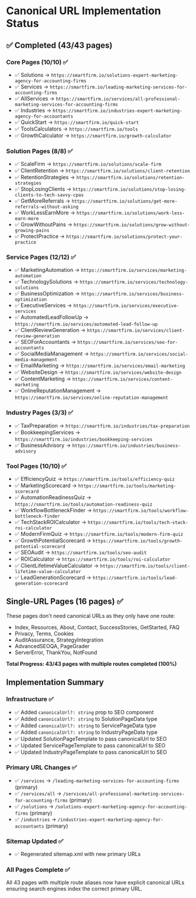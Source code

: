 # Canonical URL Implementation Status

## ✅ Completed (43/43 pages)

### Core Pages (10/10) ✅
- ✅ Solutions → `https://smartfirm.io/solutions-expert-marketing-agency-for-accounting-firms`
- ✅ Services → `https://smartfirm.io/leading-marketing-services-for-accounting-firms`
- ✅ AllServices → `https://smartfirm.io/services/all-professional-marketing-services-for-accounting-firms`
- ✅ Industries → `https://smartfirm.io/industries-expert-marketing-agency-for-accountants`
- ✅ QuickStart → `https://smartfirm.io/quick-start`
- ✅ ToolsCalculators → `https://smartfirm.io/tools`
- ✅ GrowthCalculator → `https://smartfirm.io/growth-calculator`

### Solution Pages (8/8) ✅
- ✅ ScaleFirm → `https://smartfirm.io/solutions/scale-firm`
- ✅ ClientRetention → `https://smartfirm.io/solutions/client-retention`
- ✅ RetentionStrategies → `https://smartfirm.io/solutions/retention-strategies`
- ✅ StopLosingClients → `https://smartfirm.io/solutions/stop-losing-clients-to-tech-savvy-cpas`
- ✅ GetMoreReferrals → `https://smartfirm.io/solutions/get-more-referrals-without-asking`
- ✅ WorkLessEarnMore → `https://smartfirm.io/solutions/work-less-earn-more`
- ✅ GrowWithoutPains → `https://smartfirm.io/solutions/grow-without-growing-pains`
- ✅ ProtectPractice → `https://smartfirm.io/solutions/protect-your-practice`

### Service Pages (12/12) ✅
- ✅ MarketingAutomation → `https://smartfirm.io/services/marketing-automation`
- ✅ TechnologySolutions → `https://smartfirm.io/services/technology-solutions`
- ✅ BusinessOptimization → `https://smartfirm.io/services/business-optimization`
- ✅ ExecutiveServices → `https://smartfirm.io/services/executive-services`
- ✅ AutomatedLeadFollowUp → `https://smartfirm.io/services/automated-lead-follow-up`
- ✅ ClientReviewGeneration → `https://smartfirm.io/services/client-review-generation`
- ✅ SEOForAccountants → `https://smartfirm.io/services/seo-for-accountants`
- ✅ SocialMediaManagement → `https://smartfirm.io/services/social-media-management`
- ✅ EmailMarketing → `https://smartfirm.io/services/email-marketing`
- ✅ WebsiteDesign → `https://smartfirm.io/services/website-design`
- ✅ ContentMarketing → `https://smartfirm.io/services/content-marketing`
- ✅ OnlineReputationManagement → `https://smartfirm.io/services/online-reputation-management`

### Industry Pages (3/3) ✅
- ✅ TaxPreparation → `https://smartfirm.io/industries/tax-preparation`
- ✅ BookkeepingServices → `https://smartfirm.io/industries/bookkeeping-services`
- ✅ BusinessAdvisory → `https://smartfirm.io/industries/business-advisory`

### Tool Pages (10/10) ✅
- ✅ EfficiencyQuiz → `https://smartfirm.io/tools/efficiency-quiz`
- ✅ MarketingScorecard → `https://smartfirm.io/tools/marketing-scorecard`
- ✅ AutomationReadinessQuiz → `https://smartfirm.io/tools/automation-readiness-quiz`
- ✅ WorkflowBottleneckFinder → `https://smartfirm.io/tools/workflow-bottleneck-finder`
- ✅ TechStackROICalculator → `https://smartfirm.io/tools/tech-stack-roi-calculator`
- ✅ ModernFirmQuiz → `https://smartfirm.io/tools/modern-firm-quiz`
- ✅ GrowthPotentialScorecard → `https://smartfirm.io/tools/growth-potential-scorecard`
- ✅ SEOAudit → `https://smartfirm.io/tools/seo-audit`
- ✅ ROICalculator → `https://smartfirm.io/tools/roi-calculator`
- ✅ ClientLifetimeValueCalculator → `https://smartfirm.io/tools/client-lifetime-value-calculator`
- ✅ LeadGenerationScorecard → `https://smartfirm.io/tools/lead-generation-scorecard`

## Single-URL Pages (16 pages) ✅
These pages don't need canonical URLs as they only have one route:
- Index, Resources, About, Contact, SuccessStories, GetStarted, FAQ
- Privacy, Terms, Cookies
- AuditAssurance, StrategyIntegration
- AdvancedSEOQA, PageGrader
- ServerError, ThankYou, NotFound

**Total Progress: 43/43 pages with multiple routes completed (100%)**

## Implementation Summary

### Infrastructure ✅
- ✅ Added `canonicalUrl?: string` prop to SEO component
- ✅ Added `canonicalUrl?: string` to SolutionPageData type
- ✅ Added `canonicalUrl?: string` to ServicePageData type
- ✅ Added `canonicalUrl?: string` to IndustryPageData type
- ✅ Updated SolutionPageTemplate to pass canonicalUrl to SEO
- ✅ Updated ServicePageTemplate to pass canonicalUrl to SEO
- ✅ Updated IndustryPageTemplate to pass canonicalUrl to SEO

### Primary URL Changes ✅
- ✅ `/services` → `/leading-marketing-services-for-accounting-firms` (primary)
- ✅ `/services/all` → `/services/all-professional-marketing-services-for-accounting-firms` (primary)
- ✅ `/solutions` → `/solutions-expert-marketing-agency-for-accounting-firms` (primary)
- ✅ `/industries` → `/industries-expert-marketing-agency-for-accountants` (primary)

### Sitemap Updated ✅
- ✅ Regenerated sitemap.xml with new primary URLs

### All Pages Complete ✅
All 43 pages with multiple route aliases now have explicit canonical URLs ensuring search engines index the correct primary URL.

